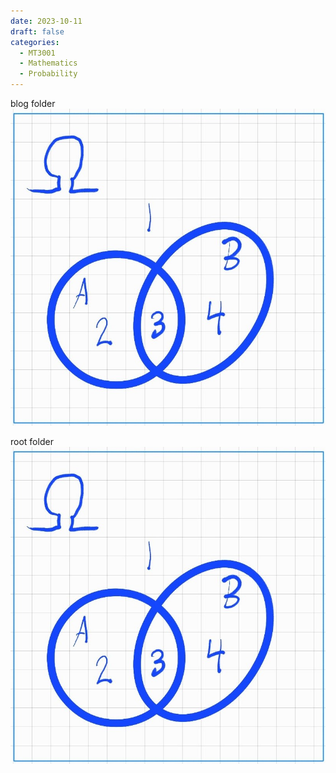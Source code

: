 ```yaml
---
date: 2023-10-11
draft: false
categories:
  - MT3001
  - Mathematics
  - Probability
---
```


blog folder
![Venn](img/4/venndiagram.jpg)

root folder
![Venn](/assets\img\blog\4\venndiagram.jpg)